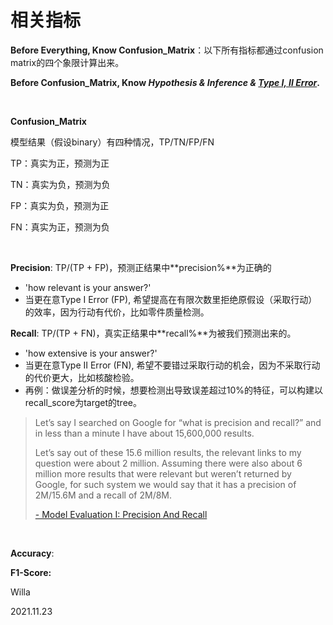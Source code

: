 # 相关指标

**Before Everything, Know Confusion_Matrix**：以下所有指标都通过confusion matrix的四个象限计算出来。

**Before Confusion_Matrix, Know *Hypothesis & Inference & [Type I, II Error](/.TypeError.md)*.**

<br>



**Confusion_Matrix**

模型结果（假设binary）有四种情况，TP/TN/FP/FN

TP：真实为正，预测为正

TN：真实为负，预测为负

FP：真实为负，预测为正

FN：真实为正，预测为负



<br>

**Precision**: TP/(TP + FP)，预测正结果中**precision%**为正确的

- 'how relevant is your answer?'
- 当更在意Type I Error (FP), 希望提高在有限次数里拒绝原假设（采取行动）的效率，因为行动有代价，比如零件质量检测。

**Recall**: TP/(TP + FN)，真实正结果中**recall%**为被我们预测出来的。

- 'how extensive is your answer?'
- 当更在意Type II Error (FN), 希望不要错过采取行动的机会，因为不采取行动的代价更大，比如核酸检验。
- 再例：做误差分析的时候，想要检测出导致误差超过10%的特征，可以构建以recall_score为target的tree。

> Let’s say I searched on Google for “what is precision and recall?” and in less than a minute I have about 15,600,000 results.
>
> Let’s say out of these 15.6 million results, the relevant links to my question were about 2 million. Assuming there were also about 6 million more results that were relevant but weren’t returned by Google, for such system we would say that it has a precision of 2M/15.6M and a recall of 2M/8M.
>
> [- Model Evaluation I: Precision And Recall](https://towardsdatascience.com/model-evaluation-i-precision-and-recall-166ddb257c7b)

<br>

**Accuracy**:

**F1-Score:**



Willa

2021.11.23